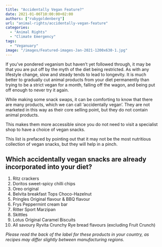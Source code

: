 ```yaml
---
title: "Accidentally Vegan Feature?"
date: 2021-01-06T10:00:00+02:00
authors: ["rubygoldenberg"]
url: "animal-rights/accidentally-vegan-feature"
categories: 
  - "Animal Rights"
  - "Climate Emergency"
tags: 
  - "Veganuary"
image: "/images/Featured-images-Jan-2021-1200x630-1.jpg"
---
```


If you’ve pondered veganism but haven’t yet followed through, it may be that you are put off by the myth of the diet being restricted. As with any lifestyle change, slow and steady tends to lead to longevity. It is much better to gradually cut animal products from your diet permanently than trying to be a strict vegan for a month, falling off the wagon, and being put off enough to never try it again.

While making some snack swaps, it can be comforting to know that there are many products, which we can call ‘accidentally vegan’. They are not marketed in this way as their core selling point, but they do not contain animal products.

This makes them more accessible since you do not need to visit a specialist shop to have a choice of vegan snacks.

This list is prefaced by pointing out that it may not be the most nutritious collection of vegan snacks, but they will help in a pinch. 

## **Which accidentally vegan snacks are already incorporated into your diet?**

1. Ritz crackers
2. Doritos sweet-spicy chilli chips
3. Oreo original
4. Belvita breakfast Tops Choco-Hazelnut
5. Pringles Original flavour & BBQ flavour
6. Frys Peppermint cream bar
7. Ritter Sport Marzipan
8. Skittles
9. Lotus Original Caramel Biscuits
10. All savoury Ryvita Crunchy Rye bread flavours (excluding Fruit Crunch) 

_Please read the back of the label for these products in your country, as recipes may differ slightly between manufacturing regions._
